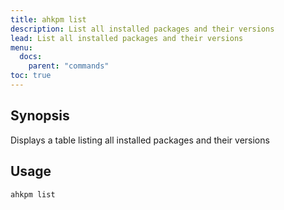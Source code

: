 ```yaml
---
title: ahkpm list
description: List all installed packages and their versions
lead: List all installed packages and their versions
menu:
  docs:
    parent: "commands"
toc: true
---
```

## Synopsis

Displays a table listing all installed packages and their versions

## Usage

```text
ahkpm list
```


